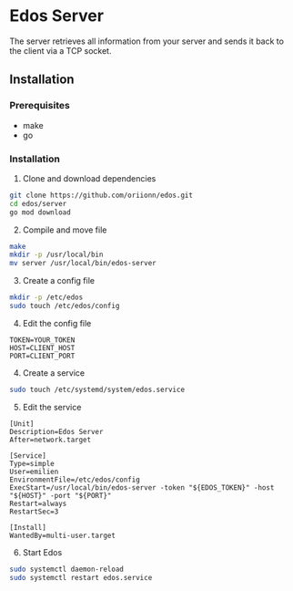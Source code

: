 # Edos Server
The server retrieves all information from your server and sends it back to the client via a TCP socket.

## Installation
### Prerequisites
- make
- go

### Installation
1. Clone and download dependencies
```sh
git clone https://github.com/oriionn/edos.git
cd edos/server
go mod download
```

2. Compile and move file
```sh
make
mkdir -p /usr/local/bin
mv server /usr/local/bin/edos-server
```

3. Create a config file
```sh
mkdir -p /etc/edos
sudo touch /etc/edos/config
```

4. Edit the config file
```
TOKEN=YOUR_TOKEN
HOST=CLIENT_HOST
PORT=CLIENT_PORT
```

4. Create a service
```sh
sudo touch /etc/systemd/system/edos.service
```

5. Edit the service
```
[Unit]
Description=Edos Server
After=network.target

[Service]
Type=simple
User=emilien
EnvironmentFile=/etc/edos/config
ExecStart=/usr/local/bin/edos-server -token "${EDOS_TOKEN}" -host "${HOST}" -port "${PORT}"
Restart=always
RestartSec=3

[Install]
WantedBy=multi-user.target
```

6. Start Edos
```sh
sudo systemctl daemon-reload
sudo systemctl restart edos.service
```
